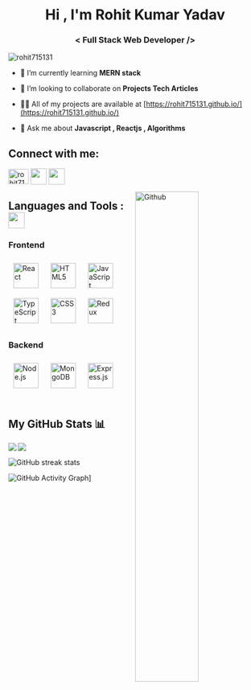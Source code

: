 <h1 align="center">Hi 
, I'm Rohit Kumar Yadav</h1>
<h3 align="center">< Full Stack Web Developer /></h3>

<p align="left"> <img src="https://komarev.com/ghpvc/?username=rohit715131&label=Profile%20views&color=0e75b6&style=flat" alt="rohit715131" /> </p>

- 🌱 I’m currently learning **MERN stack**

- 👯 I’m looking to collaborate on **Projects Tech Articles**

- 👨‍💻 All of my projects are available at [https://rohit715131.github.io/](https://rohit715131.github.io/)

- 💬 Ask me about **Javascript , Reactjs , Algorithms**

<h2 align="left">Connect with me: </h2>
<p align="left">

<a href="https://www.linkedin.com/in/rohit-kumar-29430223a/" target="blank"><img align="center" src="https://cdn-icons-png.flaticon.com/512/174/174857.png" alt="rohit715131" height="30" width="40" /></a>
<a href = 'https://github.com/rohit715131' target="_blank"> <img width = '32px' align= 'center' src="https://github.githubassets.com/images/modules/logos_page/GitHub-Mark.png"/></a> 
<a href = 'https://rohit715131.github.io/'  target="_blank"> <img width = '32px' align= 'center' src="https://cdn-icons-png.flaticon.com/512/281/281089.png"/></a>
</p>
<img width="50%" align="right" alt="Github" src="https://i.pinimg.com/originals/fd/a7/c0/fda7c018db9a09ff0ed234957e9b25b9.gif" />
<h2 align="left">Languages and Tools :  <img src = "https://media2.giphy.com/media/QssGEmpkyEOhBCb7e1/giphy.gif?cid=ecf05e47a0n3gi1bfqntqmob8g9aid1oyj2wr3ds3mg700bl&rid=giphy.gif" width = 32px></h2>

### Frontend  
<div >  
<a href="https://reactjs.org/" target="_blank"><img style="margin: 10px" src="https://profilinator.rishav.dev/skills-assets/react-original-wordmark.svg" alt="React" height="50" /></a>  
<a href="https://en.wikipedia.org/wiki/HTML5" target="_blank"><img style="margin: 10px" src="https://profilinator.rishav.dev/skills-assets/html5-original-wordmark.svg" alt="HTML5" height="50" /></a>  
<a href="https://www.javascript.com/" target="_blank"><img style="margin: 10px" src="https://profilinator.rishav.dev/skills-assets/javascript-original.svg" alt="JavaScript" height="50" /></a>  
<a href="https://www.typescriptlang.org/" target="_blank"><img style="margin: 10px" src="https://profilinator.rishav.dev/skills-assets/typescript-original.svg" alt="TypeScript" height="50" /></a>  
<a href="https://www.w3schools.com/css/" target="_blank"><img style="margin: 10px" src="https://profilinator.rishav.dev/skills-assets/css3-original-wordmark.svg" alt="CSS3" height="50" /></a>  
<a href="https://redux.js.org/" target="_blank"><img style="margin: 10px" src="https://profilinator.rishav.dev/skills-assets/redux-original.svg" alt="Redux" height="50" /></a>  
</div>

</td><td valign="top" width="33%">

### Backend  
<div>  
<a href="https://nodejs.org/" target="_blank"><img style="margin: 10px" src="https://profilinator.rishav.dev/skills-assets/nodejs-original-wordmark.svg" alt="Node.js" height="50" /></a>  
<a href="https://www.mongodb.com/" target="_blank"><img style="margin: 10px" src="https://profilinator.rishav.dev/skills-assets/mongodb-original-wordmark.svg" alt="MongoDB" height="50" /></a>  
<a href="https://expressjs.com/" target="_blank"><img style="margin: 10px" src="https://profilinator.rishav.dev/skills-assets/express-original-wordmark.svg" alt="Express.js" height="50" /></a>  
</div>
<br>


## My GitHub Stats 📊

<a href="https://github.com/rohit715131">
  <img align="center" src="https://github-readme-stats.vercel.app/api/top-langs/?username=rohit715131" />
</a>
<a href="https://github.com/rohit715131">
  <img align="left" src="https://github-readme-stats.vercel.app/api?username=rohit715131&count_private=true&show_icons=true&theme=radical" />
</a>

 
![GitHub streak stats](https://github-readme-streak-stats.herokuapp.com/?user=rohit715131)

![GitHub Activity Graph](https://github-readme-activity-graph.cyclic.app/graph?username=rohit715131&bg_color=ffcfe9&color=9e4c98&line=9e4c98&point=403d3d&area=true&hide_border=true)]
